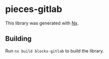 # pieces-gitlab

This library was generated with [Nx](https://nx.dev).

## Building

Run `nx build blocks-gitlab` to build the library.
